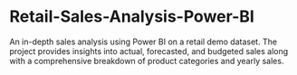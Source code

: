 # Retail-Sales-Analysis-Power-BI
An in-depth sales analysis using Power BI on a retail demo dataset. The project provides insights into actual, forecasted, and budgeted sales along with a comprehensive breakdown of product categories and yearly sales.
